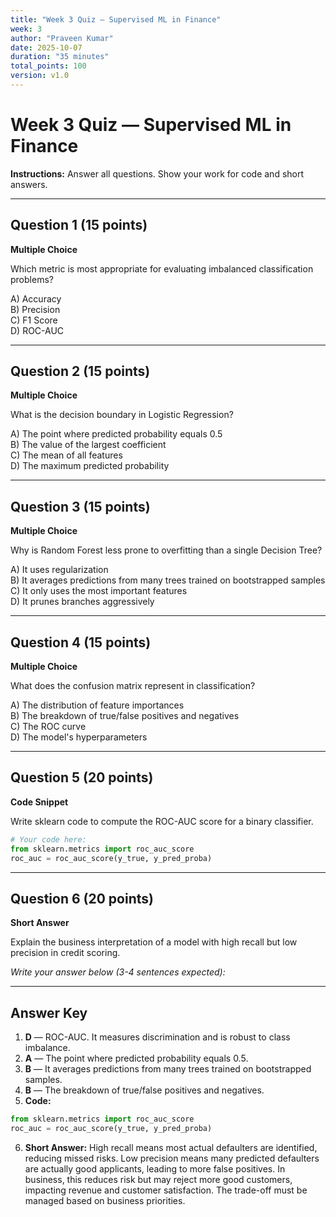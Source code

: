 ```yaml
---
title: "Week 3 Quiz — Supervised ML in Finance"
week: 3
author: "Praveen Kumar"
date: 2025-10-07
duration: "35 minutes"
total_points: 100
version: v1.0
---
```


# Week 3 Quiz — Supervised ML in Finance

**Instructions:** Answer all questions. Show your work for code and short answers.

---

## Question 1 (15 points)
**Multiple Choice**

Which metric is most appropriate for evaluating imbalanced classification problems?

A) Accuracy  
B) Precision  
C) F1 Score  
D) ROC-AUC

---

## Question 2 (15 points)
**Multiple Choice**

What is the decision boundary in Logistic Regression?

A) The point where predicted probability equals 0.5  
B) The value of the largest coefficient  
C) The mean of all features  
D) The maximum predicted probability

---

## Question 3 (15 points)
**Multiple Choice**

Why is Random Forest less prone to overfitting than a single Decision Tree?

A) It uses regularization  
B) It averages predictions from many trees trained on bootstrapped samples  
C) It only uses the most important features  
D) It prunes branches aggressively

---

## Question 4 (15 points)
**Multiple Choice**

What does the confusion matrix represent in classification?

A) The distribution of feature importances  
B) The breakdown of true/false positives and negatives  
C) The ROC curve  
D) The model's hyperparameters

---

## Question 5 (20 points)
**Code Snippet**

Write sklearn code to compute the ROC-AUC score for a binary classifier.

```python
# Your code here:
from sklearn.metrics import roc_auc_score
roc_auc = roc_auc_score(y_true, y_pred_proba)
```

---

## Question 6 (20 points)
**Short Answer**

Explain the business interpretation of a model with high recall but low precision in credit scoring.

*Write your answer below (3-4 sentences expected):*

---

## Answer Key

1. **D** — ROC-AUC. It measures discrimination and is robust to class imbalance.
2. **A** — The point where predicted probability equals 0.5.
3. **B** — It averages predictions from many trees trained on bootstrapped samples.
4. **B** — The breakdown of true/false positives and negatives.
5. **Code:**
```python
from sklearn.metrics import roc_auc_score
roc_auc = roc_auc_score(y_true, y_pred_proba)
```
6. **Short Answer:**
High recall means most actual defaulters are identified, reducing missed risks. Low precision means many predicted defaulters are actually good applicants, leading to more false positives. In business, this reduces risk but may reject more good customers, impacting revenue and customer satisfaction. The trade-off must be managed based on business priorities.